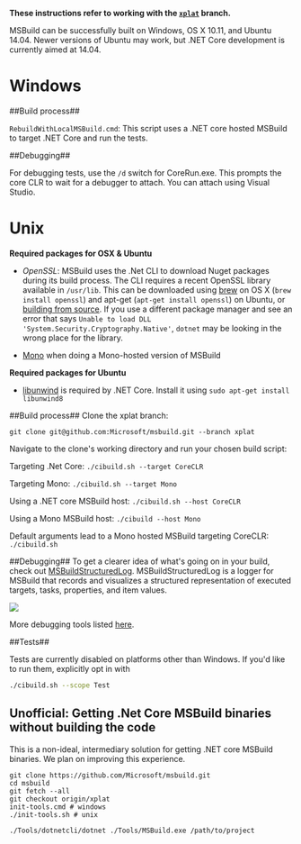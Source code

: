 **These instructions refer to working with the [`xplat`](https://github.com/Microsoft/msbuild/tree/xplat) branch.**

MSBuild can be successfully built on Windows, OS X 10.11, and Ubuntu 14.04. Newer versions of Ubuntu may work, but .NET Core development is currently aimed at 14.04.

# Windows #
##Build process##

`RebuildWithLocalMSBuild.cmd`: This script uses a .NET core hosted MSBuild to target .NET Core and run the tests.

##Debugging##

For debugging tests, use the `/d` switch for CoreRun.exe. This prompts the core CLR to wait for a debugger to attach. You can attach using Visual Studio.

# Unix #

**Required packages for OSX & Ubuntu**

* *OpenSSL*: MSBuild uses the .Net CLI to download Nuget packages during its build process. The CLI requires a recent OpenSSL library available in `/usr/lib`. This can be downloaded using [brew](http://brew.sh/) on OS X (`brew install openssl`) and apt-get (`apt-get install openssl`) on Ubuntu, or [building from source](https://wiki.openssl.org/index.php/Compilation_and_Installation#Mac). If you use a different package manager and see an error that says `Unable to load DLL 'System.Security.Cryptography.Native'`, `dotnet` may be looking in the wrong place for the library.

* [Mono](http://www.mono-project.com/download/#download-lin) when doing a Mono-hosted version of MSBuild

**Required packages for Ubuntu**
* [libunwind](http://www.nongnu.org/libunwind/index.html) is required by .NET Core. Install it using `sudo apt-get install libunwind8`

##Build process##
Clone the xplat branch:
```
git clone git@github.com:Microsoft/msbuild.git --branch xplat 
```

Navigate to the clone's working directory and run your chosen build script:

Targeting .Net Core: `./cibuild.sh --target CoreCLR`

Targeting Mono: `./cibuild.sh --target Mono`

Using a .NET core MSBuild host: `./cibuild.sh --host CoreCLR`

Using a Mono MSBuild host: `./cibuild --host Mono`

Default arguments lead to a Mono hosted MSBuild targeting CoreCLR: `./cibuild.sh`

##Debugging##
To get a clearer idea of what's going on in your build, check out [MSBuildStructuredLog](https://github.com/KirillOsenkov/MSBuildStructuredLog). MSBuildStructuredLog is a logger for MSBuild that records and visualizes a structured representation of executed targets, tasks, properties, and item values.

![](https://github.com/KirillOsenkov/MSBuildStructuredLog/blob/master/docs/Screenshot1.png) 

More debugging tools listed [here](https://github.com/KirillOsenkov/MSBuildStructuredLog/wiki/MSBuild-Resources#tools).

##Tests##

Tests are currently disabled on platforms other than Windows. If you'd like to run them, explicitly opt in with
```sh
./cibuild.sh --scope Test
```

## Unofficial: Getting .Net Core MSBuild binaries without building the code ##
This is a non-ideal, intermediary solution for getting .NET core MSBuild binaries. We plan on improving this experience.

```
git clone https://github.com/Microsoft/msbuild.git
cd msbuild
git fetch --all
git checkout origin/xplat
init-tools.cmd # windows
./init-tools.sh # unix

./Tools/dotnetcli/dotnet ./Tools/MSBuild.exe /path/to/project
```

